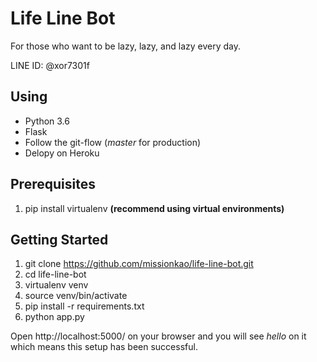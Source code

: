 # Life Line Bot
For those who want to be lazy, lazy, and lazy every day.

LINE ID: @xor7301f

## Using
- Python 3.6
- Flask
- Follow the git-flow (_master_ for production)
- Delopy on Heroku

## Prerequisites
1. pip install virtualenv __(recommend using virtual environments)__

## Getting Started
1. git clone https://github.com/missionkao/life-line-bot.git
2. cd life-line-bot
3. virtualenv venv
4. source venv/bin/activate
5. pip install -r requirements.txt
6. python app.py

Open http://localhost:5000/ on your browser and you will see _hello_ on it which means this setup has been successful.